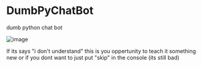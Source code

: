 # DumbPyChatBot
dumb python chat bot

![image](https://github.com/SodaBath/DumbPyChatBot/assets/144295821/361e0c7a-669a-4dac-a73b-cbee7b750da7)

If its says "i don't understand" this is you oppertunity to teach it something new or if you dont want to just put "skip" in the console
(its still bad)
